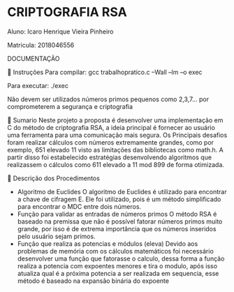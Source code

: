 # CRIPTOGRAFIA RSA
Aluno: Icaro Henrique Vieira Pinheiro

Matricula: 2018046556

DOCUMENTAÇÃO

 Instruções
Para compilar: gcc trabalhopratico.c –Wall –lm –o exec

Para executar: ./exec

Não devem ser utilizados números primos pequenos como 2,3,7...
por comprometerem a segurança e criptografia

 Sumario
Neste projeto a proposta é desenvolver uma implementação em C
do método de criptografia RSA, a ideia principal é fornecer ao usuário uma
ferramenta para uma comunicação mais segura.
Os Principais desafios foram realizar cálculos com números
extremamente grandes, como por exemplo, 651 elevado 11 visto as limitações
das bibliotecas como math.h. A partir disso foi estabelecido estratégias
desenvolvendo algoritmos que realizassem o cálculos como 611 elevado a 11
mod 899 de forma otimizada.

 Descrição dos Procedimentos
- Algoritmo de Euclides
O algoritmo de Euclides é utilizado para encontrar a chave
de cifragem E. Ele foi utilizado, pois é um método simplificado
para encontrar o MDC entre dois números.
- Função para validar as entradas de números primos
O método RSA é baseado na premissa que não é possível
fatorar números primos muito grande, por isso é de extrema
importância que os números inseridos pelo usuário sejam primos.
- Função que realiza as potencias e módulos (eleva)
Devido aos problemas de memória com os cálculos
matemáticos foi necessário desenvolver uma função que
fatorasse o calculo, dessa forma a função realiza a potencia com
expoentes menores e tira o modulo, após isso atualiza qual é a
próxima potencia a ser realizada em sequencia, esse método é
baseado na expansão binária do expoente

